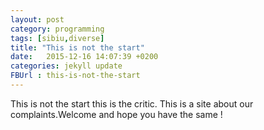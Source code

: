 ```yaml
---
layout: post
category: programming
tags: [sibiu,diverse]
title: "This is not the start"
date:   2015-12-16 14:07:39 +0200
categories: jekyll update
FBUrl : this-is-not-the-start
---
```

This is not the start this is the critic. This is a site about our complaints.Welcome and hope you have the same !

[jekyll-docs]: http://jekyllrb.com/docs/home
[jekyll-gh]:   https://github.com/jekyll/jekyll
[jekyll-talk]: https://talk.jekyllrb.com/
